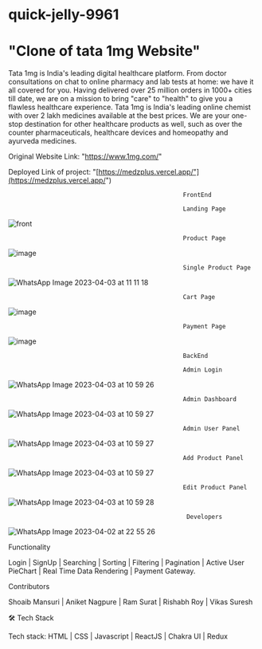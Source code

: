 # quick-jelly-9961

# "Clone of tata 1mg Website"

Tata 1mg is India's leading digital healthcare platform. From doctor consultations on chat to online pharmacy and lab tests at home: we have it all covered for you. Having delivered over 25 million orders in 1000+ cities till date, we are on a mission to bring "care" to "health" to give you a flawless healthcare experience.
Tata 1mg is India's leading online chemist with over 2 lakh medicines available at the best prices. We are your one-stop destination for other healthcare products as well, such as over the counter pharmaceuticals, healthcare devices and homeopathy and ayurveda medicines.

Original Website Link: "https://www.1mg.com/"

Deployed Link of project: "[https://medzplus.vercel.app/"](https://medzplus.vercel.app/")


                                                     FrontEnd

                                                     Landing Page
![front](https://user-images.githubusercontent.com/92313981/229344642-4c85116c-375c-4969-9814-23e0fca3cacd.png)

                                                     Product Page
![image](https://user-images.githubusercontent.com/92313981/229344844-939da59b-dfdf-4c84-b487-fc2aa8c573c3.png)

                                                     Single Product Page
![WhatsApp Image 2023-04-03 at 11 11 18](https://user-images.githubusercontent.com/92313981/229421019-caf380f7-dae2-437a-b073-e2787f92d1c5.jpg)

                                                     Cart Page
![image](https://user-images.githubusercontent.com/92313981/229345247-5bc0f245-5b6c-4863-b6b3-38ff8bbb6208.png)

                                                     Payment Page
 ![image](https://user-images.githubusercontent.com/92313981/229368464-56cf9e64-f9ea-4c97-a3b3-4b5781b0c264.png)

                                                     BackEnd
                                                     
                                                     Admin Login
![WhatsApp Image 2023-04-03 at 10 59 26](https://user-images.githubusercontent.com/92313981/229420557-db64546e-da30-401f-8dcf-b6b5f717f9b0.jpg)
                                                    
                                                     Admin Dashboard
![WhatsApp Image 2023-04-03 at 10 59 27](https://user-images.githubusercontent.com/92313981/229420598-56936d79-f1a5-4f00-8891-3e7a54df550a.jpg)
                                                    
                                                     Admin User Panel
![WhatsApp Image 2023-04-03 at 10 59 27](https://user-images.githubusercontent.com/92313981/229420621-0cb2ddd3-021e-40cc-952c-a6497e9fd737.jpg)
                                                    
                                                     Add Product Panel
![WhatsApp Image 2023-04-03 at 10 59 27](https://user-images.githubusercontent.com/92313981/229420656-87048fe9-9299-4706-96af-ac78d7e92ada.jpg)
                                                     
                                                     Edit Product Panel
![WhatsApp Image 2023-04-03 at 10 59 28](https://user-images.githubusercontent.com/92313981/229420767-08185f11-b58b-4343-bc05-6c4589467926.jpg)
                               
                               
                                                      Developers
 ![WhatsApp Image 2023-04-02 at 22 55 26](https://user-images.githubusercontent.com/92313981/229374201-6f143cf0-33a0-4d9e-8440-cef0f164d720.jpg)
                                                     
                                                     

Functionality

Login | SignUp | Searching | Sorting | Filtering | Pagination | Active User PieChart | Real Time Data Rendering | Payment Gateway.

Contributors

Shoaib Mansuri | Aniket Nagpure | Ram Surat | Rishabh Roy | Vikas Suresh

🛠 Tech Stack

Tech stack: HTML | CSS | Javascript | ReactJS | Chakra UI | Redux
